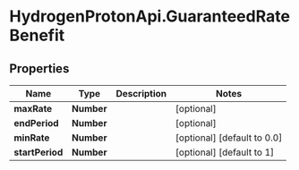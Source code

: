 # HydrogenProtonApi.GuaranteedRateBenefit

## Properties
Name | Type | Description | Notes
------------ | ------------- | ------------- | -------------
**maxRate** | **Number** |  | [optional] 
**endPeriod** | **Number** |  | [optional] 
**minRate** | **Number** |  | [optional] [default to 0.0]
**startPeriod** | **Number** |  | [optional] [default to 1]



